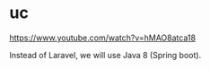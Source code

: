 # uc

https://www.youtube.com/watch?v=hMAO8atca18

Instead of Laravel, we will use Java 8 (Spring boot).
